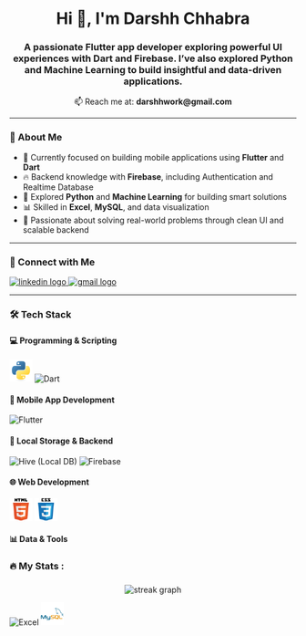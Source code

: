 <h1 align="center">Hi 👋, I'm Darshh Chhabra</h1>
<h3 align="center">
  A passionate Flutter app developer exploring powerful UI experiences with Dart and Firebase.  
  I’ve also explored Python and Machine Learning to build insightful and data-driven applications.
</h3>

<p align="center">📫 Reach me at: <strong>darshhwork@gmail.com</strong></p>

---

### 🚀 About Me
- 📱 Currently focused on building mobile applications using **Flutter** and **Dart**
- 🔥 Backend knowledge with **Firebase**, including Authentication and Realtime Database
- 🧠 Explored **Python** and **Machine Learning** for building smart solutions
- 📊 Skilled in **Excel**, **MySQL**, and data visualization
- 🎯 Passionate about solving real-world problems through clean UI and scalable backend

---

### 🤝 Connect with Me
<div align="left">
<a href="https://www.linkedin.com/in/darshh-chhabra-39834a1a6" target="_blank">
<img src="https://img.shields.io/static/v1?message=LinkedIn&logo=linkedin&label=&color=0077B5&logoColor=white&labelColor=&style=for-the-badge" height="35" alt="linkedin logo"  />
</a>
<a href="mailto:darshhwork@gmail.com" target="_blank">
<img src="https://img.shields.io/static/v1?message=Gmail&logo=gmail&label=&color=D14836&logoColor=white&labelColor=&style=for-the-badge" height="35" alt="gmail logo"  />
</a>
</div>


---

### 🛠️ Tech Stack

#### 💻 Programming & Scripting
<p>
  <img src="https://raw.githubusercontent.com/devicons/devicon/master/icons/python/python-original.svg" alt="Python" width="40" height="40"/>
  <img src="https://upload.wikimedia.org/wikipedia/commons/7/7e/Dart-logo.png" alt="Dart" width="40" height="40"/>
</p>

#### 📱 Mobile App Development
<p>
  <img src="https://cdn.worldvectorlogo.com/logos/flutter.svg" alt="Flutter" width="40" height="40"/>
</p>

#### 🔄 Local Storage & Backend
<p>
  <img src="https://miro.medium.com/v2/resize:fit:1200/1*3Tel-ZMFCafTricp8RoxHg.jpeg" alt="Hive (Local DB)" width="40" height="40"/>
  <img src="https://www.vectorlogo.zone/logos/firebase/firebase-icon.svg" alt="Firebase" width="40" height="40"/>
</p>

#### 🌐 Web Development
<p>
  <img src="https://raw.githubusercontent.com/devicons/devicon/master/icons/html5/html5-original-wordmark.svg" alt="HTML5" width="40" height="40"/>
  <img src="https://raw.githubusercontent.com/devicons/devicon/master/icons/css3/css3-original-wordmark.svg" alt="CSS3" width="40" height="40"/>
</p>

#### 📊 Data & Tools


<h3 align="left">🔥   My Stats :</h3>

###

<div align="center">
  <img src="https://streak-stats.demolab.com?user=maurodesouza&locale=en&mode=daily&theme=dark&hide_border=false&border_radius=5&order=3" height="220" alt="streak graph"  />
</div>
<p>
  <img src="https://static.vecteezy.com/system/resources/previews/027/179/371/original/microsoft-excel-icon-logo-symbol-free-png.png" alt="Excel" width="40" height="40"/>
  <img src="https://raw.githubusercontent.com/devicons/devicon/master/icons/mysql/mysql-original-wordmark.svg" alt="MySQL" width="40" height="40"/>
</p>


